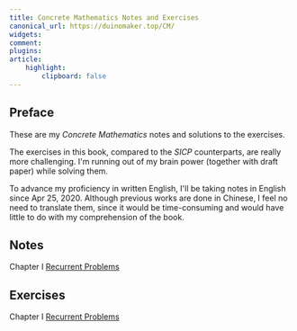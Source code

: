 ```yaml
---
title: Concrete Mathematics Notes and Exercises
canonical_url: https://duinomaker.top/CM/
widgets:
comment:
plugins:
article:
    highlight:
        clipboard: false
---
```


## Preface

These are my *Concrete Mathematics* notes and solutions to the exercises.

The exercises in this book, compared to the *SICP* counterparts, are really more challenging. I'm running out of my brain power (together with draft paper) while solving them.

To advance my proficiency in written English, I'll be taking notes in English since Apr 25, 2020. Although previous works are done in Chinese, I feel no need to translate them, since it would be time-consuming and would have little to do with my comprehension of the book.

## Notes

<span class="mono rigid">Chapter I&nbsp;</span><a href="/CM/notes/1/" target="_self">Recurrent Problems</a>

## Exercises

<span class="mono rigid">Chapter I&nbsp;</span><a href="/CM/exercises/1/" target="_self">Recurrent Problems</a>